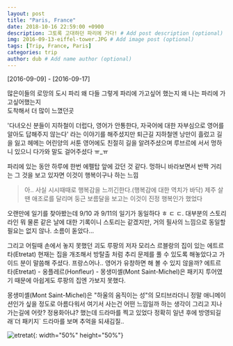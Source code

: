 ```yaml
---
layout: post
title: "Paris, France"
date: 2018-10-16 22:59:00 +0900
description: 그토록 고대하던 파리에 가다! # Add post description (optional)
img: 2016-09-13-eiffel-tower.JPG # Add image post (optional)
tags: [Trip, France, Paris]
categories: trip
author: dub # Add name author (optional)
---
```


[2016-09-09] - [2016-09-17]

많은이들의 로망의 도시 파리 왜 다들 그렇게 파리에 가고싶어 했는지 왜 나는 파리에 가고싶어했는지  
도착해서 더 많이 느꼈던곳    

'다녀오신 분들이 지하철이 더럽다, 영어가 안통한다, 자국어에 대한 자부심으로 영어를 알아도 답해주지 않는다' 
라는 이야기를 해주셨지만 퇴근길 지하철엔 낭만이 흘렀고 길을 잃고 헤메는 어린양의 서툰 영어에도 친절히 길을 알려주셨으며 
루브르에 서서 멍하니 있으니 다가와 말도 걸어주셨다 ㅠ_ㅠ   

파리에 있는 동안 하루에 한번 에펠탑 앞에 갔던 것 같다. 멍하니 바라보면서 반짝 거리는 그 것을 보고 있자면 이것이 행복이구나 하는 느낌

> 아.. 사실 시시때때로 행복감을 느끼긴한다.(행복감에 대한 역치가 바닥) 
> 제주 살땐 애조로를 달리며 둥근 보름달을 보고는 
> 이것이 진정 행복인가 했었다   

오랜만에 일기를 찾아봤는데 9/10 과 9/11의 일기가 동일하다 ㅎ ㄷ ㄷ. 
대부분의 스토리라인 뭐 물론 같은 날에 대한 기록이니 스토리는 같겠지만, 거의 필사의 느낌으로 동일할 필요는 없지 않나. 소름이 돋았다...  

그리고 어릴때 손에서 놓지 못했던 괴도 루팡의 저자 모리스 르블랑의 집이 있는 에트르타(Etretat) 
현재는 집을 개조해서 방탈출 처럼 추리 문제를 풀 수 있도록 해놓았다고 가이드 분이 말씀해 주셨다. 
프랑스어나.. 영어가 유창하면 해 볼 수 있지 않을까? 
에트르타(Etretat) - 옹플레르(Honfleur) - 몽생미셸(Mont Saint-Michel)은 패키지 투어였기 때문에 아쉽게도 루팡의 집엔 가보지 못했다.   

몽생미셸(Mont Saint-Michel)은 "하울의 움직이는 성"의 모티브라더니 
정말 애니메이션인가 싶을 정도로 아름다워서 여기서 사는건 어떤 느낌일까 하는 생각이 
그리고 지나가는길에 어랏? 정용화아냐? 했는데 드라마를 찍고 있었다 
정확히 일년 후에 방영되길래\`더 패키지\` 드라마를 보며 추억을 되새김질..   


![etretat]({{site.baseurl}}/assets/img/2016-09-12-etretat.JPG){: width="50%" height="50%"}
